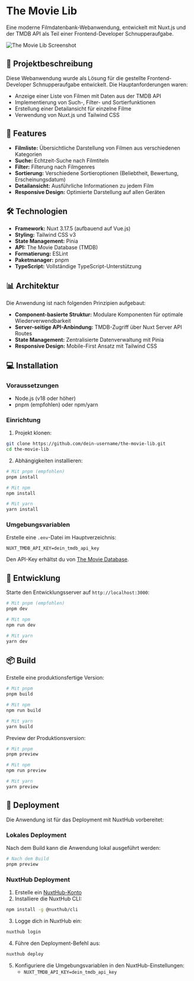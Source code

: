 # The Movie Lib

Eine moderne Filmdatenbank-Webanwendung, entwickelt mit Nuxt.js und der TMDB API als Teil einer Frontend-Developer Schnupperaufgabe.

![The Movie Lib Screenshot](https://via.placeholder.com/800x450?text=The+Movie+Lib+Screenshot)

## 📝 Projektbeschreibung

Diese Webanwendung wurde als Lösung für die gestellte Frontend-Developer Schnupperaufgabe entwickelt. Die Hauptanforderungen waren:

- Anzeige einer Liste von Filmen mit Daten aus der TMDB API
- Implementierung von Such-, Filter- und Sortierfunktionen
- Erstellung einer Detailansicht für einzelne Filme
- Verwendung von Nuxt.js und Tailwind CSS

## 🚀 Features

- **Filmliste:** Übersichtliche Darstellung von Filmen aus verschiedenen Kategorien
- **Suche:** Echtzeit-Suche nach Filmtiteln
- **Filter:** Filterung nach Filmgenres
- **Sortierung:** Verschiedene Sortieroptionen (Beliebtheit, Bewertung, Erscheinungsdatum)
- **Detailansicht:** Ausführliche Informationen zu jedem Film
- **Responsive Design:** Optimierte Darstellung auf allen Geräten

## 🛠️ Technologien

- **Framework:** Nuxt 3.17.5 (aufbauend auf Vue.js)
- **Styling:** Tailwind CSS v3
- **State Management:** Pinia
- **API:** The Movie Database (TMDB)
- **Formatierung:** ESLint
- **Paketmanager:** pnpm
- **TypeScript:** Vollständige TypeScript-Unterstützung

## 📊 Architektur

Die Anwendung ist nach folgenden Prinzipien aufgebaut:

- **Component-basierte Struktur:** Modulare Komponenten für optimale Wiederverwendbarkeit
- **Server-seitige API-Anbindung:** TMDB-Zugriff über Nuxt Server API Routes
- **State Management:** Zentralisierte Datenverwaltung mit Pinia
- **Responsive Design:** Mobile-First Ansatz mit Tailwind CSS

## 💻 Installation

### Voraussetzungen

- Node.js (v18 oder höher)
- pnpm (empfohlen) oder npm/yarn

### Einrichtung

1. Projekt klonen:
```bash
git clone https://github.com/dein-username/the-movie-lib.git
cd the-movie-lib
```

2. Abhängigkeiten installieren:
```bash
# Mit pnpm (empfohlen)
pnpm install

# Mit npm
npm install

# Mit yarn
yarn install
```

### Umgebungsvariablen

Erstelle eine `.env`-Datei im Hauptverzeichnis:

```
NUXT_TMDB_API_KEY=dein_tmdb_api_key
```

Den API-Key erhältst du von [The Movie Database](https://www.themoviedb.org/settings/api).

## 🚀 Entwicklung

Starte den Entwicklungsserver auf `http://localhost:3000`:

```bash
# Mit pnpm (empfohlen)
pnpm dev

# Mit npm
npm run dev

# Mit yarn
yarn dev
```

## 📦 Build

Erstelle eine produktionsfertige Version:

```bash
# Mit pnpm
pnpm build

# Mit npm
npm run build

# Mit yarn
yarn build
```

Preview der Produktionsversion:

```bash
# Mit pnpm
pnpm preview

# Mit npm
npm run preview

# Mit yarn
yarn preview
```

## 🚀 Deployment

Die Anwendung ist für das Deployment mit NuxtHub vorbereitet:

### Lokales Deployment

Nach dem Build kann die Anwendung lokal ausgeführt werden:

```bash
# Nach dem Build
pnpm preview
```

### NuxtHub Deployment

1. Erstelle ein [NuxtHub-Konto](https://nuxthub.com/)
2. Installiere die NuxtHub CLI:

```bash
npm install -g @nuxthub/cli
```

3. Logge dich in NuxtHub ein:

```bash
nuxthub login
```

4. Führe den Deployment-Befehl aus:

```bash
nuxthub deploy
```

5. Konfiguriere die Umgebungsvariablen in den NuxtHub-Einstellungen:
   - `NUXT_TMDB_API_KEY=dein_tmdb_api_key`


